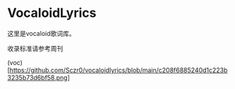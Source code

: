 # VocaloidLyrics

这里是vocaloid歌词库。

收录标准请参考周刊

(voc)[https://github.com/Sczr0/vocaloidlyrics/blob/main/c208f6885240d1c223b3235b73d6bf58.png]
